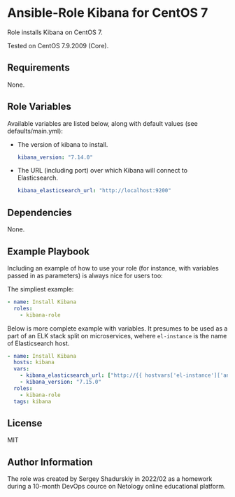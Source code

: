 Ansible-Role Kibana for CentOS 7
=========

Role installs Kibana on CentOS 7. 

Tested on CentOS 7.9.2009 (Core).

Requirements
------------

None.

Role Variables
--------------

Available variables are listed below, along with default values (see defaults/main.yml):

* The version of kibana to install.
  ```yml
  kibana_version: "7.14.0"
  ```
* The URL (including port) over which Kibana will connect to Elasticsearch.
  ```yml
  kibana_elasticsearch_url: "http://localhost:9200"
  ```

Dependencies
------------

None.

Example Playbook
----------------

Including an example of how to use your role (for instance, with variables passed in as parameters) is always nice for users too:

The simpliest example:
```yaml
- name: Install Kibana
  roles:
    - kibana-role
```

Below is more complete example with variables. It presumes to be used as a part of an ELK stack split on microservices, wehere `el-instance` is the name of Elasticsearch host.
```yaml
- name: Install Kibana
  hosts: kibana
  vars:
    - kibana_elasticsearch_url: ["http://{{ hostvars['el-instance']['ansible_facts']['default_ipv4']['address'] }}:9200/"]
    - kibana_version: "7.15.0"
  roles:
    - kibana-role
  tags: kibana
```

License
-------

MIT

Author Information
------------------

The role was created by Sergey Shadurskiy in 2022/02 as a homework during a 10-month DevOps cource on Netology online educational platform.
